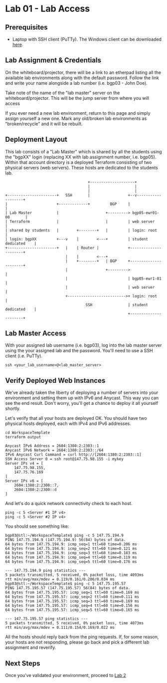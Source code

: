 # Lab 01 - Lab Access

## Prerequisites

* Laptop with SSH client (PuTTy). The Windows client can be downloaded [here](https://www.chiark.greenend.org.uk/~sgtatham/putty/latest.html).

## Lab Assignment & Credentials

On the whiteboard/projector, there will be a link to an etherpad listing all the available lab environments along with the default password. Follow the link and write your name alongside a lab number (i.e. bgp03 - John Doe).

Take note of the name of the "lab master" server on the whiteboard/projector. This will be the jump server from where you will access

If you ever need a new lab environment, return to this page and simply assign yourself a new one. Mark any old/broken lab environments as "broken/recycle" and it will be rebuilt.

## Deployment Layout

This lab consists of a "Lab Master" which is shared by all the students using the "bgpXX" login (replacing XX with lab assignment number, i.e. bgp05). Within that account directory is a deployed Terraform consisting of two physical servers (web servers). These hosts are dedicated to the students lab.

```
                                     +--------------------+
                                     |                    |
                                     |                    |
+----------------------+   SSH       |                 +--v-------------------+
|                      +-------------+         BGP     |                      |
| Lab Master           |                     +---------> bgp05-ewr01-00       |
| Terraform            |                     |         | web server           |
| shared by students   |        +--------+   |         | login: root          |
| login: bgpXX         +---v    |        <---+         | student dedicated    |
+----------------------+   |    | Router |             +----------------------+
                           |    |        <---+
                           |    +--------+   | BGP     +----------------------+
                           |                 +--------->                      |
                           |                           | bgp05-ewr1-01        |
                           |                           | web server           |
                           +-------------------------->+ login: root          |
                                    SSH                | student dedicated    |
                                                       +----------------------+
```

## Lab Master Access

With your assigned lab username (i.e. bgp03), log into the lab master server using the your assigned lab and the password. You'll need to use a SSH client (i.e. PuTTy).

```
ssh <your_lab_username>@<lab_master_server>
```

## Verify Deployed Web Instances

We've already taken the liberty of deploying a number of servers into your environment and setting them up with IPv6 and Anycast. This way you can see the end result. Don't worry, you'll get a chance to deploy it all yourself shortly.

Let's verify that all your hosts are deployed OK. You should have two physical hosts deployed, each with IPv4 and IPv6 addresses.

```
cd WorkspaceTemplate
terraform output
```

```
Anycast IPv6 Address = 2604:1380:2:2303::1
Anycast IPv6 Network = 2604:1380:2:2303::/64
IPv6 Anycast Curl Command = curl http://[2604:1380:2:2303::1]
SSH Access Server 0 = ssh root@147.75.98.155 -i mykey
Server IPs v4 = [
    147.75.98.155,
    147.75.76.169
]
Server IPs v6 = [
    2604:1380:2:2300::7,
    2604:1380:2:2300::d
]
```

And let's do a quick network connectivity check to each host.

```
ping -c 5 <Server #1 IP v4>
ping -c 5 <Server #2 IP v4>
```

You should see something like:

```
bgp03@stl:~/WorkspaceTemplate$ ping -c 5 147.75.194.9
PING 147.75.194.9 (147.75.194.9) 56(84) bytes of data.
64 bytes from 147.75.194.9: icmp_seq=1 ttl=60 time=0.206 ms
64 bytes from 147.75.194.9: icmp_seq=2 ttl=60 time=0.121 ms
64 bytes from 147.75.194.9: icmp_seq=3 ttl=60 time=0.183 ms
64 bytes from 147.75.194.9: icmp_seq=4 ttl=60 time=0.119 ms
64 bytes from 147.75.194.9: icmp_seq=5 ttl=60 time=0.176 ms

--- 147.75.194.9 ping statistics ---
5 packets transmitted, 5 received, 0% packet loss, time 4093ms
rtt min/avg/max/mdev = 0.119/0.161/0.206/0.034 ms
bgp03@stl:~/WorkspaceTemplate$ ping -c 5 147.75.195.57
PING 147.75.195.57 (147.75.195.57) 56(84) bytes of data.
64 bytes from 147.75.195.57: icmp_seq=1 ttl=60 time=0.169 ms
64 bytes from 147.75.195.57: icmp_seq=2 ttl=60 time=0.111 ms
64 bytes from 147.75.195.57: icmp_seq=3 ttl=60 time=0.169 ms
64 bytes from 147.75.195.57: icmp_seq=4 ttl=60 time=0.156 ms
64 bytes from 147.75.195.57: icmp_seq=5 ttl=60 time=0.165 ms

--- 147.75.195.57 ping statistics ---
5 packets transmitted, 5 received, 0% packet loss, time 4073ms
rtt min/avg/max/mdev = 0.111/0.154/0.169/0.022 ms
```

All the hosts should reply back from the ping requests. If, for some reason, your hosts are not responding, please go back and pick a different lab assignment and reverify.

## Next Steps

Once you've validated your environment, proceed to [Lab 2](Lab02.md)
